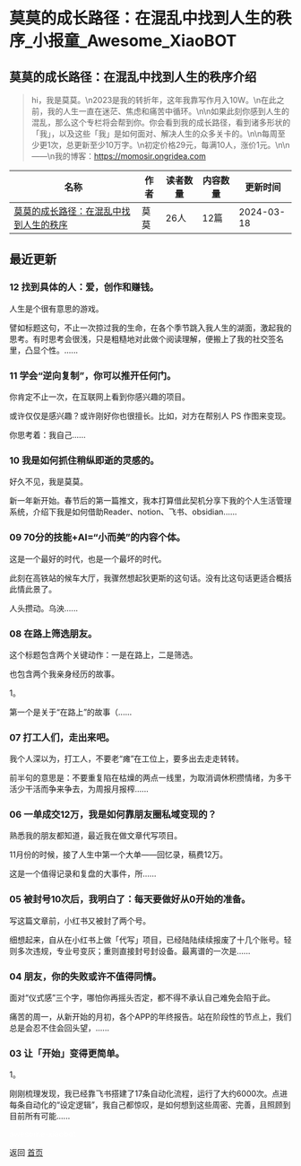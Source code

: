 # 莫莫的成长路径：在混乱中找到人生的秩序_小报童_Awesome_XiaoBOT

## 莫莫的成长路径：在混乱中找到人生的秩序介绍
> hi，我是莫莫。\n2023是我的转折年，这年我靠写作月入10W。\n在此之前，我的人生一直在迷茫、焦虑和痛苦中循环。\n\n如果此刻你感到人生的混乱，那么这个专栏将会帮到你。你会看到我的成长路径，看到诸多形状的「我」，以及这些「我」是如何面对、解决人生的众多关卡的。\n\n每周至少更1次，总更新至少10万字。\n初定价格29元，每满10人，涨价1元。\n\n——\n我的博客：https://momosir.ongridea.com  
  


|名称|作者|读者数量|内容数量|更新时间|
|---|---|---|---|---|
|[莫莫的成长路径：在混乱中找到人生的秩序](https://xiaobot.net/p/column1mo?refer=0b133df9-27dc-423b-8101-639049001c13)|莫莫|26人|12篇|2024-03-18|

## 最近更新
### 12 找到具体的人：爱，创作和赚钱。

人生是个很有意思的游戏。

譬如标题这句，不止一次掠过我的生命，在各个季节跳入我人生的湖面，激起我的思考。有时思考会很浅，只是粗糙地对此做个阅读理解，便搬上了我的社交签名里，凸显个性。......

### 11 学会“逆向复制”，你可以推开任何门。

你肯定不止一次，在互联网上看到你感兴趣的项目。

或许仅仅是感兴趣？或许刚好你也很擅长。比如，对方在帮别人 PS 作图来变现。

你思考着：我自己......

### 10 我是如何抓住稍纵即逝的灵感的。

好久不见，我是莫莫。

新一年新开始。春节后的第一篇推文，我本打算借此契机分享下我的个人生活管理系统，介绍下我是如何借助Reader、notion、飞书、obsidian......

### 09 70分的技能+AI=“小而美”的内容个体。

这是一个最好的时代，也是一个最坏的时代。

此刻在高铁站的候车大厅，我骤然想起狄更斯的这句话。没有比这句话更适合概括此情此景了。

人头攒动。乌泱......

### 08 在路上筛选朋友。

这个标题包含两个关键动作：一是在路上，二是筛选。

也包含两个我亲身经历的故事。

1。

第一个是关于“在路上”的故事（......

### 07 打工人们，走出来吧。

我个人深以为，打工人，不要老“瘫”在工位上，要多出去走走转转。

前半句的意思是：不要重复陷在枯燥的两点一线里，为取消调休积攒情绪，为多干活少干活而争来争去，为周报月报榨......

### 06 一单成交12万，我是如何靠朋友圈私域变现的？

熟悉我的朋友都知道，最近我在做文章代写项目。

11月份的时候，接了人生中第一个大单——回忆录，稿费12万。

这是一个值得记录和复盘的大事件，所......

### 05 被封号10次后，我明白了：每天要做好从0开始的准备。

写这篇文章前，小红书又被封了两个号。

细想起来，自从在小红书上做「代写」项目，已经陆陆续续报废了十几个账号。轻则多次违规，专业号变灰；重则直接封号封设备。最离谱的一次是......

### 04 朋友，你的失败或许不值得同情。

面对“仪式感”三个字，哪怕你再摇头否定，都不得不承认自己难免会陷于此。

痛苦的周一，从新开始的月初，各个APP的年终报告。站在阶段性的节点上，我们总是会忍不住会回头望，......

### 03 让「开始」变得更简单。

1。

刚刚梳理发现，我已经靠飞书搭建了17条自动化流程，运行了大约6000次。点进每条自动化的“设定逻辑”，我自己都惊叹，是如何想到这些周密、完善，且照顾到目前所有可能......


<a href="https://github.com/Reno9527/awesome-xiaobot" style="color: white; text-decoration: none;">awesome-xiaobot</a>

返回 [首页](../README.md)
